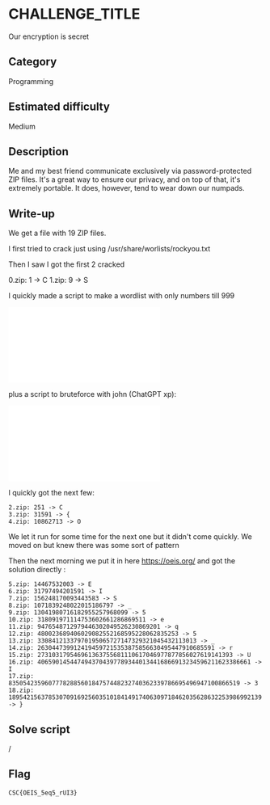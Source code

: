 # CHALLENGE_TITLE
Our encryption is secret

## Category
Programming

## Estimated difficulty
Medium

## Description

Me and my best friend communicate exclusively via password-protected ZIP files.
It's a great way to ensure our privacy, and on top of that, it's extremely portable.
It does, however, tend to wear down our numpads.

## Write-up

We get a file with 19 ZIP files. 

I first tried to crack just using /usr/share/worlists/rockyou.txt

Then I saw I got the first 2 cracked

0.zip: 1 -> C
1.zip: 9 -> S

I quickly made a script to make a wordlist with only numbers till 999

![numbers.py](./Resources/numbers.py)

plus a script to bruteforce with john (ChatGPT xp):

![zip.py](./Resources/zip.py)

I quickly got the next few:

```
2.zip: 251 -> C
3.zip: 31591 -> { 
4.zip: 10862713 -> O 
```

We let it run for some time for the next one but it didn't come quickly. We moved on but knew there was some sort of pattern

Then the next morning we put it in here https://oeis.org/ and got the solution directly :

```
5.zip: 14467532003 -> E
6.zip: 31797494201591 -> I
7.zip: 156248170093443583 -> S
8.zip: 1071839248022015186797 -> _
9.zip: 13041980716182955257968099 -> 5
10.zip: 318091971114753602661286869511 -> e
11.zip: 9476548712979446302049526230869201 -> q
12.zip: 480023689406029082552168595228062835253 -> 5
13.zip: 33084121337970195065727147329321045432113013 -> _
14.zip: 2630447399124194597215353875856630495447910685591 -> r
15.zip: 273103179546961363755681110617046977877856027619141393 -> U
16.zip: 40659014544749437043977893440134416866913234596211623386661 -> I
17.zip: 8350542359607778288560184757448232740362339786695496947100866519 -> 3
18.zip: 1895421563785307091692560351018414917406309718462035628632253986992139 -> }
```

## Solve script

/

## Flag

`CSC{OEIS_5eq5_rUI3}`


